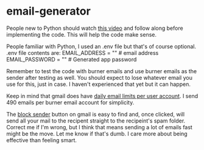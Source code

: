 # email-generator
People new to Python should watch [this video](https://www.youtube.com/watch?v=QJobMzcmoMo) and follow along before implementing the code. This will help the code make sense.

People familiar with Python, I used an .env file but that's of course optional. .env file contents are:
  EMAIL_ADDRESS = ""   # email address
  EMAIL_PASSWORD = ""  # Generated app password

Remember to test the code with burner emails and use burner emails as the sender after testing as well. You should expect to lose whatever email you use for this, just in case. I haven't experienced that yet but it can happen.

Keep in mind that gmail does have [daily email limits per user account](https://support.google.com/a/answer/166852?hl=en). I send 490 emails per burner email account for simplicity.

The [block sender](https://support.google.com/mail/answer/8151?hl=en&co=GENIE.Platform%3DDesktop) button on gmail is easy to find and, once clicked, will send all your mail to the recipent straight to the recipeint's spam folder. Correct me if I'm wrong, but I think that means sending a lot of emails fast might be the move. Let me know if that's dumb. I care more about being effective than feeling smart.

